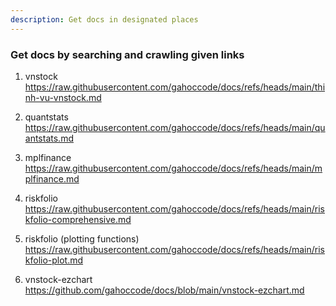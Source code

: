 ```yaml
---
description: Get docs in designated places
---
```


### Get docs by searching and crawling given links
1. vnstock
https://raw.githubusercontent.com/gahoccode/docs/refs/heads/main/thinh-vu-vnstock.md

2. quantstats
https://raw.githubusercontent.com/gahoccode/docs/refs/heads/main/quantstats.md

3. mplfinance
https://raw.githubusercontent.com/gahoccode/docs/refs/heads/main/mplfinance.md

4. riskfolio 
https://raw.githubusercontent.com/gahoccode/docs/refs/heads/main/riskfolio-comprehensive.md

5. riskfolio (plotting functions)
https://raw.githubusercontent.com/gahoccode/docs/refs/heads/main/riskfolio-plot.md

6. vnstock-ezchart 
https://github.com/gahoccode/docs/blob/main/vnstock-ezchart.md